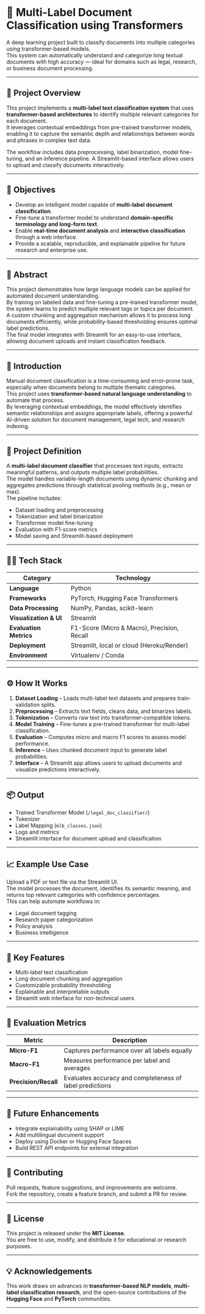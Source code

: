 # 🧠 Multi-Label Document Classification using Transformers

A deep learning project built to classify documents into multiple categories using transformer-based models.  
This system can automatically understand and categorize long textual documents with high accuracy — ideal for domains such as legal, research, or business document processing.

---

## 🚀 Project Overview

This project implements a **multi-label text classification system** that uses **transformer-based architectures** to identify multiple relevant categories for each document.  
It leverages contextual embeddings from pre-trained transformer models, enabling it to capture the semantic depth and relationships between words and phrases in complex text data.

The workflow includes data preprocessing, label binarization, model fine-tuning, and an inference pipeline. A Streamlit-based interface allows users to upload and classify documents interactively.

---

## 🎯 Objectives

- Develop an intelligent model capable of **multi-label document classification**.  
- Fine-tune a transformer model to understand **domain-specific terminology and long-form text**.  
- Enable **real-time document analysis** and **interactive classification** through a web interface.  
- Provide a scalable, reproducible, and explainable pipeline for future research and enterprise use.

---

## 🧩 Abstract

This project demonstrates how large language models can be applied for automated document understanding.  
By training on labeled data and fine-tuning a pre-trained transformer model, the system learns to predict multiple relevant tags or topics per document.  
A custom chunking and aggregation mechanism allows it to process long documents efficiently, while probability-based thresholding ensures optimal label predictions.  
The final model integrates with Streamlit for an easy-to-use interface, allowing document uploads and instant classification feedback.

---

## 🧠 Introduction

Manual document classification is a time-consuming and error-prone task, especially when documents belong to multiple thematic categories.  
This project uses **transformer-based natural language understanding** to automate that process.  
By leveraging contextual embeddings, the model effectively identifies semantic relationships and assigns appropriate labels, offering a powerful AI-driven solution for document management, legal tech, and research indexing.

---

## 🧰 Project Definition

A **multi-label document classifier** that processes text inputs, extracts meaningful patterns, and outputs multiple label probabilities.  
The model handles variable-length documents using dynamic chunking and aggregates predictions through statistical pooling methods (e.g., mean or max).  
The pipeline includes:
- Dataset loading and preprocessing
- Tokenization and label binarization
- Transformer model fine-tuning
- Evaluation with F1-score metrics
- Model saving and Streamlit-based deployment

---

## 🧑‍💻 Tech Stack

| Category | Technology |
|-----------|-------------|
| **Language** | Python |
| **Frameworks** | PyTorch, Hugging Face Transformers |
| **Data Processing** | NumPy, Pandas, scikit-learn |
| **Visualization & UI** | Streamlit |
| **Evaluation Metrics** | F1-Score (Micro & Macro), Precision, Recall |
| **Deployment** | Streamlit, local or cloud (Heroku/Render) |
| **Environment** | Virtualenv / Conda |

---

## ⚙️ How It Works

1. **Dataset Loading** – Loads multi-label text datasets and prepares train-validation splits.  
2. **Preprocessing** – Extracts text fields, cleans data, and binarizes labels.  
3. **Tokenization** – Converts raw text into transformer-compatible tokens.  
4. **Model Training** – Fine-tunes a pre-trained transformer for multi-label classification.  
5. **Evaluation** – Computes micro and macro F1 scores to assess model performance.  
6. **Inference** – Uses chunked document input to generate label probabilities.  
7. **Interface** – A Streamlit app allows users to upload documents and visualize predictions interactively.

---

## 📦 Output

- Trained Transformer Model (`/legal_doc_classifier/`)  
- Tokenizer  
- Label Mapping (`mlb_classes.json`)  
- Logs and metrics  
- Streamlit interface for document upload and classification

---

## 📈 Example Use Case

Upload a PDF or text file via the Streamlit UI.  
The model processes the document, identifies its semantic meaning, and returns top relevant categories with confidence percentages.  
This can help automate workflows in:
- Legal document tagging  
- Research paper categorization  
- Policy analysis  
- Business intelligence

---

## 🧾 Key Features

- Multi-label text classification  
- Long document chunking and aggregation  
- Customizable probability thresholding  
- Explainable and interpretable outputs  
- Streamlit web interface for non-technical users  

---

## 🧮 Evaluation Metrics

| Metric | Description |
|--------|-------------|
| **Micro-F1** | Captures performance over all labels equally |
| **Macro-F1** | Measures performance per label and averages |
| **Precision/Recall** | Evaluates accuracy and completeness of label predictions |

---

## 🧠 Future Enhancements

- Integrate explainability using SHAP or LIME  
- Add multilingual document support  
- Deploy using Docker or Hugging Face Spaces  
- Build REST API endpoints for external integration  

---

## 🤝 Contributing

Pull requests, feature suggestions, and improvements are welcome.  
Fork the repository, create a feature branch, and submit a PR for review.

---

## 📜 License

This project is released under the **MIT License**.  
You are free to use, modify, and distribute it for educational or research purposes.

---

## 💡 Acknowledgements

This work draws on advances in **transformer-based NLP models**, **multi-label classification research**, and the open-source contributions of the **Hugging Face** and **PyTorch** communities.

---

